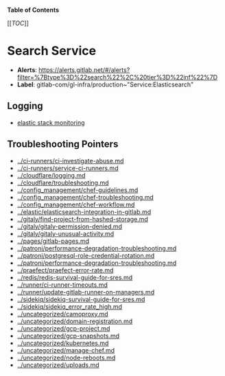 <!-- MARKER: do not edit this section directly. Edit services/service-catalog.yml then run scripts/generate-docs -->

**Table of Contents**

[[_TOC_]]

#  Search Service
* **Alerts**: https://alerts.gitlab.net/#/alerts?filter=%7Btype%3D%22search%22%2C%20tier%3D%22inf%22%7D
* **Label**: gitlab-com/gl-infra/production~"Service:Elasticsearch"

## Logging

* [elastic stack monitoring](https://00a4ef3362214c44a044feaa539b4686.us-central1.gcp.cloud.es.io:9243/app/monitoring#/overview?_g=(cluster_uuid:D31oWYIkTUWCDPHigrPwHg))

## Troubleshooting Pointers

* [../ci-runners/ci-investigate-abuse.md](../ci-runners/ci-investigate-abuse.md)
* [../ci-runners/service-ci-runners.md](../ci-runners/service-ci-runners.md)
* [../cloudflare/logging.md](../cloudflare/logging.md)
* [../cloudflare/troubleshooting.md](../cloudflare/troubleshooting.md)
* [../config_management/chef-guidelines.md](../config_management/chef-guidelines.md)
* [../config_management/chef-troubleshooting.md](../config_management/chef-troubleshooting.md)
* [../config_management/chef-workflow.md](../config_management/chef-workflow.md)
* [../elastic/elasticsearch-integration-in-gitlab.md](../elastic/elasticsearch-integration-in-gitlab.md)
* [../gitaly/find-project-from-hashed-storage.md](../gitaly/find-project-from-hashed-storage.md)
* [../gitaly/gitaly-permission-denied.md](../gitaly/gitaly-permission-denied.md)
* [../gitaly/gitaly-unusual-activity.md](../gitaly/gitaly-unusual-activity.md)
* [../pages/gitlab-pages.md](../pages/gitlab-pages.md)
* [../patroni/performance-degradation-troubleshooting.md](../patroni/performance-degradation-troubleshooting.md)
* [../patroni/postgresql-role-credential-rotation.md](../patroni/postgresql-role-credential-rotation.md)
* [../patroni/performance-degradation-troubleshooting.md](../patroni/performance-degradation-troubleshooting.md)
* [../praefect/praefect-error-rate.md](../praefect/praefect-error-rate.md)
* [../redis/redis-survival-guide-for-sres.md](../redis/redis-survival-guide-for-sres.md)
* [../runner/ci-runner-timeouts.md](../runner/ci-runner-timeouts.md)
* [../runner/update-gitlab-runner-on-managers.md](../runner/update-gitlab-runner-on-managers.md)
* [../sidekiq/sidekiq-survival-guide-for-sres.md](../sidekiq/sidekiq-survival-guide-for-sres.md)
* [../sidekiq/sidekiq_error_rate_high.md](../sidekiq/sidekiq_error_rate_high.md)
* [../uncategorized/camoproxy.md](../uncategorized/camoproxy.md)
* [../uncategorized/domain-registration.md](../uncategorized/domain-registration.md)
* [../uncategorized/gcp-project.md](../uncategorized/gcp-project.md)
* [../uncategorized/gcp-snapshots.md](../uncategorized/gcp-snapshots.md)
* [../uncategorized/kubernetes.md](../uncategorized/kubernetes.md)
* [../uncategorized/manage-chef.md](../uncategorized/manage-chef.md)
* [../uncategorized/node-reboots.md](../uncategorized/node-reboots.md)
* [../uncategorized/uploads.md](../uncategorized/uploads.md)
<!-- END_MARKER -->

<!-- ## Summary -->

<!-- ## Architecture -->

<!-- ## Performance -->

<!-- ## Scalability -->

<!-- ## Availability -->

<!-- ## Durability -->

<!-- ## Security/Compliance -->

<!-- ## Monitoring/Alerting -->

<!-- ## Links to further Documentation -->
